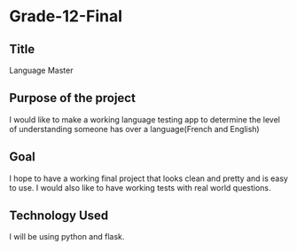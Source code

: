 # Grade-12-Final

## Title
Language Master
## Purpose of the project
I would like to make a working language testing app to determine the level of understanding someone has over a language(French and English)
## Goal
I hope to have a working final project that looks clean and pretty and is easy to use. I would also like to have working tests with real world questions.
## Technology Used
I will be using python and flask.
